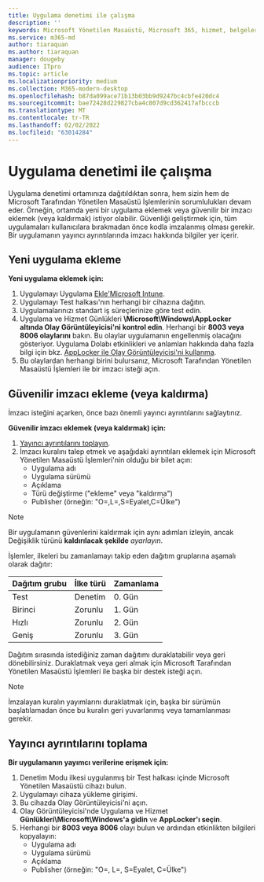 ```yaml
---
title: Uygulama denetimi ile çalışma
description: ''
keywords: Microsoft Yönetilen Masaüstü, Microsoft 365, hizmet, belgeler
ms.service: m365-md
author: tiaraquan
ms.author: tiaraquan
manager: dougeby
audience: ITpro
ms.topic: article
ms.localizationpriority: medium
ms.collection: M365-modern-desktop
ms.openlocfilehash: b87da099ace71b13b03bb9d9247bc4cbfe420dc4
ms.sourcegitcommit: bae72428d229827cba4c807d9cd362417afbcccb
ms.translationtype: MT
ms.contentlocale: tr-TR
ms.lasthandoff: 02/02/2022
ms.locfileid: "63014284"
---
```

# <a name="work-with-app-control"></a>Uygulama denetimi ile çalışma

Uygulama denetimi ortamınıza dağıtıldıktan sonra, hem sizin hem de Microsoft Tarafından Yönetilen Masaüstü İşlemlerinin sorumlulukları devam eder. Örneğin, ortamda yeni bir uygulama eklemek veya güvenilir bir imzacı eklemek (veya kaldırmak) istiyor olabilir. Güvenliği geliştirmek için, tüm uygulamaları kullanıcılara bırakmadan önce kodla imzalanmış olması gerekir. Bir uygulamanın yayıncı ayrıntılarında imzacı hakkında bilgiler yer içerir.

## <a name="add-a-new-app"></a>Yeni uygulama ekleme

**Yeni uygulama eklemek için:**

1. Uygulamayı Uygulama [Ekle'Microsoft Intune](/mem/intune/apps/apps-win32-app-management).
1. Uygulamayı Test halkası'nın herhangi bir cihazına dağıtın.
1. Uygulamalarınızı standart iş süreçlerinize göre test edin.
1. Uygulama ve Hizmet Günlükleri **\Microsoft\Windows\AppLocker altında Olay Görüntüleyicisi'ni kontrol edin**. Herhangi bir **8003 veya** **8006 olaylarını** bakın. Bu olaylar uygulamanın engellenmiş olacağını gösteriyor. Uygulama Dolabı etkinlikleri ve anlamları hakkında daha fazla bilgi için bkz. [AppLocker ile Olay Görüntüleyicisi'ni kullanma](/windows/security/threat-protection/windows-defender-application-control/applocker/using-event-viewer-with-applocker).
1. Bu olaylardan herhangi birini bulursanız, Microsoft Tarafından Yönetilen Masaüstü İşlemleri ile bir imzacı isteği açın.

## <a name="add-or-remove-a-trusted-signer"></a>Güvenilir imzacı ekleme (veya kaldırma)

İmzacı isteğini açarken, önce bazı önemli yayıncı ayrıntılarını sağlaytınız.

**Güvenilir imzacı eklemek (veya kaldırmak) için:**

1. [Yayıncı ayrıntılarını toplayın](#gather-publisher-details).
1. İmzacı kuralını talep etmek ve aşağıdaki ayrıntıları eklemek için Microsoft Yönetilen Masaüstü İşlemleri'nin olduğu bir bilet açın:  
    - Uygulama adı
    - Uygulama sürümü
    - Açıklama
    - Türü değiştirme ("ekleme" veya "kaldırma")  
    - Publisher (örneğin: "O=<publisher name>,L=<location>,S=Eyalet,C=Ülke")

> [!NOTE]
> Bir uygulamanın güvenlerini kaldırmak için aynı adımları izleyin, ancak Değişiklik türünü **kaldırılacak şekilde** *ayarlayın*.

İşlemler, ilkeleri bu zamanlamayı takip eden dağıtım gruplarına aşamalı olarak dağıtır:

|Dağıtım grubu  |İlke türü  |Zamanlama  |
|---------|---------|---------|
|Test     |  Denetim       |  0. Gün       |
|Birinci     | Zorunlu        | 1. Gün        |
|Hızlı     | Zorunlu        |  2. Gün       |
|Geniş     | Zorunlu        |  3. Gün       |

Dağıtım sırasında istediğiniz zaman dağıtımı duraklatabilir veya geri dönebilirsiniz. Duraklatmak veya geri almak için Microsoft Tarafından Yönetilen Masaüstü İşlemleri ile başka bir destek isteği açın.

> [!NOTE]
> İmzalayan kuralın yayımlarını duraklatmak için, başka bir sürümün başlatılamadan önce bu kuralın geri yuvarlanmış veya tamamlanması gerekir.

## <a name="gather-publisher-details"></a>Yayıncı ayrıntılarını toplama

**Bir uygulamanın yayımcı verilerine erişmek için:**

1. Denetim Modu ilkesi uygulanmış bir Test halkası içinde Microsoft Yönetilen Masaüstü cihazı bulun.
1. Uygulamayı cihaza yükleme girişimi.
1. Bu cihazda Olay Görüntüleyicisi'ni açın.
1. Olay Görüntüleyicisi'nde Uygulama ve Hizmet **Günlükleri\Microsoft\Windows'a gidin** ve **AppLocker'ı seçin**.
1. Herhangi bir **8003 veya** **8006** olayı bulun ve ardından etkinlikten bilgileri kopyalayın:
    - Uygulama adı
    - Uygulama sürümü
    - Açıklama
    - Publisher (örneğin: "O=<publisher name>, L=<location>, S=Eyalet, C=Ülke")
